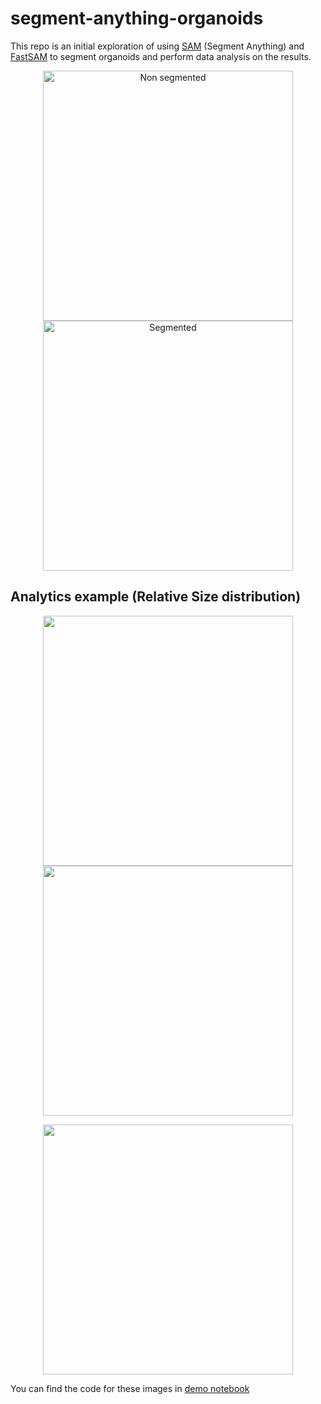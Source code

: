 # segment-anything-organoids

This repo is an initial exploration of using [SAM](https://github.com/facebookresearch/segment-anything) (Segment Anything) and [FastSAM](https://github.com/CASIA-IVA-Lab/FastSAM) to segment organoids and perform data analysis on the results.


<p align="center">
  <img src="https://github.com/alramalho/segment-anything-organoids/assets/47791391/98005d0c-3674-4287-b458-877c4f00908f" alt="Non segmented" width="400"/>
  <img src="https://github.com/alramalho/segment-anything-organoids/assets/47791391/2557b46c-9f6f-4914-914a-783429c68a09" alt="Segmented" width="400"/>
</p>


## Analytics example (Relative Size distribution)

<p align="center">
  <img src="https://github.com/alramalho/segment-anything-organoids/assets/47791391/7a151021-5721-4465-a1b4-dfe8145428c8" width="400"/>
  <img src="https://github.com/alramalho/segment-anything-organoids/assets/47791391/9cee282b-df7c-4de8-a0a5-c263aa42fc81" width="400"/>
</p>
<p align="center">
  <img src="https://github.com/alramalho/segment-anything-organoids/assets/47791391/b748395f-78a2-40e3-8a00-fe355bf831dc" width="400"/>
</p>

You can find the code for these images in [demo notebook](https://github.com/alramalho/segment-anything-organoids/blob/main/demo/code/demo-fast.ipynb)
